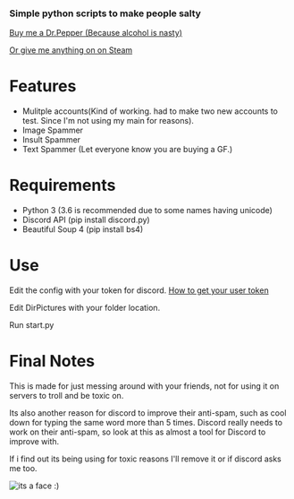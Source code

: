 ### Simple python scripts to make people salty 


[Buy me a Dr.Pepper (Because alcohol is nasty)](https://www.paypal.me/Merubokkusu)

[Or give me anything on on Steam](https://steamcommunity.com/tradeoffer/new/?partner=94720138&token=GY23F7tU)


# Features 
- Mulitple accounts(Kind of working. had to make two new accounts to test. Since I'm not using my main for reasons).
- Image Spammer
- Insult Spammer
- Text Spammer (Let everyone know you are buying a GF.)

# Requirements 
- Python 3 (3.6 is recommended due to some names having unicode)
- Discord API (pip install discord.py)
- Beautiful Soup 4 (pip install bs4)

# Use
Edit the config with your token for discord.
[How to get your user token](https://www.youtube.com/watch?v=80k9h62qIPk)

Edit DirPictures with your folder location.

Run start.py

# Final Notes
This is made for just messing around with your friends, not for using it on servers to troll and be toxic on.


Its also another reason for discord to improve their anti-spam, such as cool down for typing the same word more than 5 times.
Discord really needs to work on their anti-spam, so look at this as almost a tool for Discord to improve with.

If i find out its being using for toxic reasons I'll remove it or if discord asks me too.

![its a face :)](http://i.imgur.com/bTMYozm.png)
